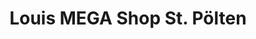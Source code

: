 ---
title: "Louis MEGA Shop St. Pölten"
url: /st-poelten/louis-mega-shop-st-poelten/
shop: Motorrad
---
